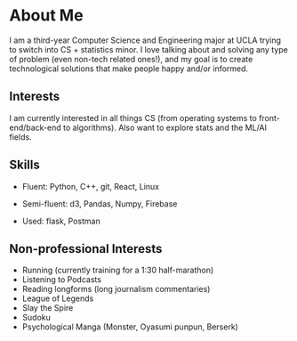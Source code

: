 # About Me

I am a third-year Computer Science and Engineering major at UCLA trying to switch into CS + statistics minor.
I love talking about and solving any type of problem (even non-tech related ones!), and my goal
is to create technological solutions that make people happy and/or informed.

## Interests

I am currently interested in all things CS (from operating systems to front-end/back-end to algorithms). Also want to explore stats and the ML/AI fields.

## Skills

- Fluent: Python, C++, git, React, Linux

- Semi-fluent: d3, Pandas, Numpy, Firebase

- Used: flask, Postman

## Non-professional Interests

- Running (currently training for a 1:30 half-marathon)
- Listening to Podcasts
- Reading longforms (long journalism commentaries)
- League of Legends
- Slay the Spire
- Sudoku
- Psychological Manga (Monster, Oyasumi punpun, Berserk)

